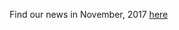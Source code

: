 Find our news in November, 2017 [here](https://drive.google.com/open?id=1h6CYvT4SuLX0-NRAlYm3OejkEcTjh1uC)

